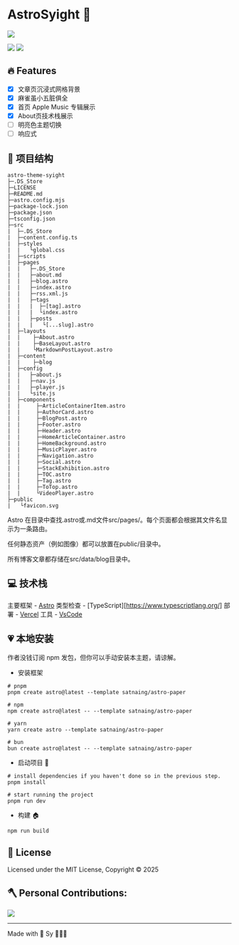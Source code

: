 # AstroSyight 🚀

![](https://ccccooh.oss-cn-hangzhou.aliyuncs.com/img/202508310413326.png)

![](https://img.shields.io/badge/Github-181717?style=for-the-badge&logo=github&logoColor=white)
![](https://img.shields.io/github/license/ccccooh/astro-theme-syight.svg)



## 🔥 Features

- [x] 文章页沉浸式网格背景
- [x] 麻雀虽小五脏俱全
- [x] 首页 Apple Music 专辑展示
- [x] About页技术栈展示
- [ ] 明亮色主题切换
- [ ] 响应式

## 🚀 项目结构

```
astro-theme-syight
├─.DS_Store
├─LICENSE
├─README.md
├─astro.config.mjs
├─package-lock.json
├─package.json
├─tsconfig.json
├─src
|  ├─.DS_Store
|  ├─content.config.ts
|  ├─styles
|  |   └global.css
|  ├─scripts
|  ├─pages
|  |   ├─.DS_Store
|  |   ├─about.md
|  |   ├─blog.astro
|  |   ├─index.astro
|  |   ├─rss.xml.js
|  |   ├─tags
|  |   |  ├─[tag].astro
|  |   |  └index.astro
|  |   ├─posts
|  |   |   └[...slug].astro
|  ├─layouts
|  |    ├─About.astro
|  |    ├─BaseLayout.astro
|  |    └MarkdownPostLayout.astro
|  ├─content
|  |    ├─blog
|  ├─config
|  |   ├─about.js
|  |   ├─nav.js
|  |   ├─player.js
|  |   └site.js
|  ├─components
|  |     ├─ArticleContainerItem.astro
|  |     ├─AuthorCard.astro
|  |     ├─BlogPost.astro
|  |     ├─Footer.astro
|  |     ├─Header.astro
|  |     ├─HomeArticleContainer.astro
|  |     ├─HomeBackground.astro
|  |     ├─MusicPlayer.astro
|  |     ├─Navigation.astro
|  |     ├─Social.astro
|  |     ├─StackExhibition.astro
|  |     ├─TOC.astro
|  |     ├─Tag.astro
|  |     ├─ToTop.astro
|  |     └VideoPlayer.astro
├─public
|   └favicon.svg
```

Astro 在目录中查找.astro或.md文件src/pages/。每个页面都会根据其文件名显示为一条路由。

任何静态资产（例如图像）都可以放置在public/目录中。

所有博客文章都存储在src/data/blog目录中。

## 💻 技术栈

主要框架 - [Astro](https://astro.build/)
类型检查 - [TypeScript][https://www.typescriptlang.org/]
部署 - [Vercel](https://vercel.com/)
工具 - [VsCode](https://code.visualstudio.com/)

## 💗 本地安装

作者没钱订阅 npm 发包，但你可以手动安装本主题，请谅解。

- 安装框架

```
# pnpm
pnpm create astro@latest --template satnaing/astro-paper

# npm
npm create astro@latest -- --template satnaing/astro-paper

# yarn
yarn create astro --template satnaing/astro-paper

# bun
bun create astro@latest -- --template satnaing/astro-paper
```

- 启动项目 🚀

```
# install dependencies if you haven't done so in the previous step.
pnpm install

# start running the project
pnpm run dev
```

- 构建 🏠

```
npm run build
```
## 📜 License

Licensed under the MIT License, Copyright © 2025


## 🪓 Personal Contributions:

![](https://ghchart.rshah.org/ccccooh)

---

Made with 🤍 Sy 👨🏻‍💻